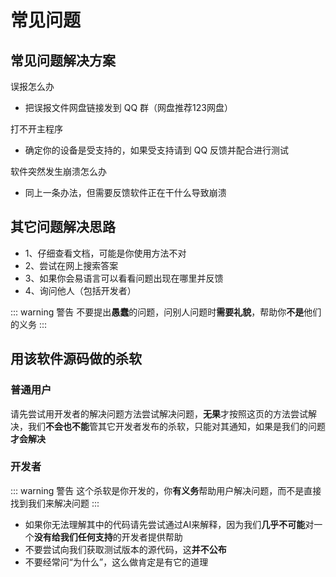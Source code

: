 # 常见问题

## 常见问题解决方案

误报怎么办

 - 把误报文件网盘链接发到 QQ 群（网盘推荐123网盘）

打不开主程序

 - 确定你的设备是受支持的，如果受支持请到 QQ 反馈并配合进行测试

软件突然发生崩溃怎么办

 - 同上一条办法，但需要反馈软件正在干什么导致崩溃


## 其它问题解决思路

 - 1、仔细查看文档，可能是你使用方法不对
 - 2、尝试在网上搜索答案
 - 3、如果你会易语言可以看看问题出现在哪里并反馈
 - 4、询问他人（包括开发者）

::: warning 警告
不要提出**愚蠢**的问题，问别人问题时**需要礼貌**，帮助你**不是**他们的义务
:::


## 用该软件源码做的杀软

### 普通用户

请先尝试用开发者的解决问题方法尝试解决问题，**无果**才按照这页的方法尝试解决，我们**不会也不能**管其它开发者发布的杀软，只能对其通知，如果是我们的问题**才会解决**

### 开发者

::: warning 警告
这个杀软是你开发的，你**有义务**帮助用户解决问题，而不是直接找到我们来解决问题
:::

 - 如果你无法理解其中的代码请先尝试通过AI来解释，因为我们**几乎不可能**对一个**没有给我们任何支持**的开发者提供帮助
 - 不要尝试向我们获取测试版本的源代码，这**并不公布**
 - 不要经常问“为什么”，这么做肯定是有它的道理
